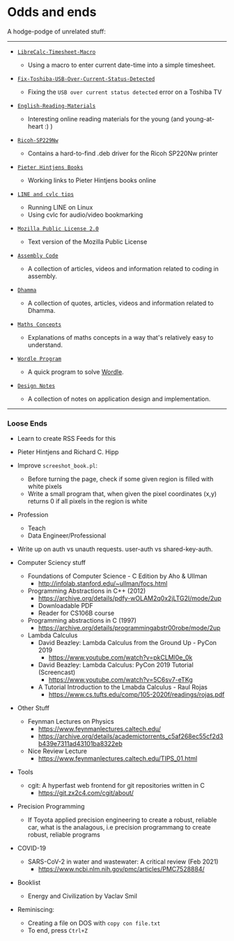 # Odds and ends
A hodge-podge of unrelated stuff:

----
- [`LibreCalc-Timesheet-Macro`](LibreCalc-Timesheet-Macro.md)
    - Using a macro to enter current date-time into a simple timesheet.

- [`Fix-Toshiba-USB-Over-Current-Status-Detected`](Fix-Toshiba-USB-Over-Current-Status-Detected.md)
    - Fixing the `USB over current status detected` error on a Toshiba TV

- [`English-Reading-Materials`](English-Reading-Materials.md)
    - Interesting online reading materials for the young (and
      young-at-heart :) )

- [`Ricoh-SP229Nw`](Ricoh-SP220Nw/README.md)
    - Contains a hard-to-find .deb driver for the Ricoh SP220Nw printer

- [`Pieter Hintjens Books`](Pieter-Hintjens-Books.md)
    - Working links to Pieter Hintjens books online

- [`LINE and cvlc tips`](LINE-and-cvlc-tips.md)
    - Running LINE on Linux
    - Using cvlc for audio/video bookmarking

- [`Mozilla Public License 2.0`](Mozilla_MPL2.0.txt)
    - Text version of the Mozilla Public License
 
- [`Assembly Code`](Assembly-Code.md)
    - A collection of articles, videos and information related to coding in assembly.

- [`Dhamma`](Dhamma.md)
    - A collection of quotes, articles, videos and information related to Dhamma.

- [`Maths Concepts`](Maths-Concepts.md)
    - Explanations of maths concepts in a way that's relatively easy to understand.

- [`Wordle Program`](Wordle-Program.md)
    - A quick program to solve [Wordle](https://www.nytimes.com/games/wordle/index.html).

- [`Design Notes`](Design-Notes.md)
    - A collection of notes on application design and implementation.


----
### Loose Ends

- Learn to create RSS Feeds for this
- Pieter Hintjens and Richard C. Hipp
- Improve `screeshot_book.pl`:
    - Before turning the page, check if some given region is filled with
      white pixels
    - Write a small program that, when given the pixel coordinates (x,y)
      returns 0  if all pixels in the region is white
- Profession
    - Teach
    - Data Engineer/Professional

- Write up on auth vs unauth requests. user-auth vs shared-key-auth.

- Computer Sciency stuff
    - Foundations of Computer Science - C Edition by Aho & Ullman
        - http://infolab.stanford.edu/~ullman/focs.html
    - Programming Abstractions in C++ (2012)
        - https://archive.org/details/pdfy-wOLAM2q0x2jLTG2I/mode/2up
        - Downloadable PDF
        - Reader for CS106B course
    - Programming abstractions in C (1997)
        - https://archive.org/details/programmingabstr00robe/mode/2up
    - Lambda Calculus
        - David Beazley: Lambda Calculus from the Ground Up - PyCon 2019
            - https://www.youtube.com/watch?v=pkCLMl0e_0k
        - David Beazley: Lambda Calculus: PyCon 2019 Tutorial (Screencast)
            - https://www.youtube.com/watch?v=5C6sv7-eTKg
        - A Tutorial Introduction to the Lmabda Calculus - Raul Rojas
            - https://www.cs.tufts.edu/comp/105-2020f/readings/rojas.pdf
- Other Stuff
    - Feynman Lectures on Physics
        - https://www.feynmanlectures.caltech.edu/
        - https://archive.org/details/academictorrents_c5af268ec55cf2d3b439e7311ad43101ba8322eb
    - Nice Review Lecture
        - https://www.feynmanlectures.caltech.edu/TIPS_01.html

- Tools
    - cgit: A hyperfast web frontend for git repositories written in C
        - https://git.zx2c4.com/cgit/about/

- Precision Programming
    - If Toyota applied precision engineering to create a robust,
      reliable car, what is the analagous, i.e precision programmang to
      create robust, reliable programs

- COVID-19
    - SARS-CoV-2 in water and wastewater: A critical review (Feb 2021)
        - https://www.ncbi.nlm.nih.gov/pmc/articles/PMC7528884/

- Booklist
    - Energy and Civilization by Vaclav Smil

- Reminiscing:
    - Creating a file on DOS with `copy con file.txt`
    - To end, press `Ctrl+Z`

